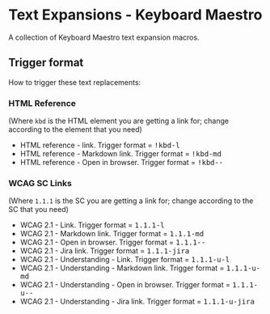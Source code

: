 # Text Expansions - Keyboard Maestro

A collection of Keyboard Maestro text expansion macros.

## Trigger format

How to trigger these text replacements:

### HTML Reference

(Where `kbd` is the HTML element you are getting a link for; change according to the element that you need)

* HTML reference - link. Trigger format = <kbd>!kbd-l</kbd>
* HTML reference - Markdown link. Trigger format = <kbd>!kbd-md</kbd>
* HTML reference - Open in browser. Trigger format = <kbd>!kbd--</kbd>

### WCAG SC Links

(Where `1.1.1` is the SC you are getting a link for; change according to the SC that you need)

* WCAG 2.1 - Link. Trigger format = <kbd>1.1.1-l</kbd>
* WCAG 2.1 - Markdown link. Trigger format = <kbd>1.1.1-md</kbd>
* WCAG 2.1 - Open in browser. Trigger format = <kbd>1.1.1--</kbd>
* WCAG 2.1 - Jira link. Trigger format = <kbd>1.1.1-jira</kbd>
* WCAG 2.1 - Understanding - Link. Trigger format = <kbd>1.1.1-u-l</kbd>
* WCAG 2.1 - Understanding - Markdown link. Trigger format = <kbd>1.1.1-u-md</kbd>
* WCAG 2.1 - Understanding - Open in browser. Trigger format = <kbd>1.1.1-u--</kbd>
* WCAG 2.1 - Understanding - Jira link. Trigger format = <kbd>1.1.1-u-jira</kbd>
